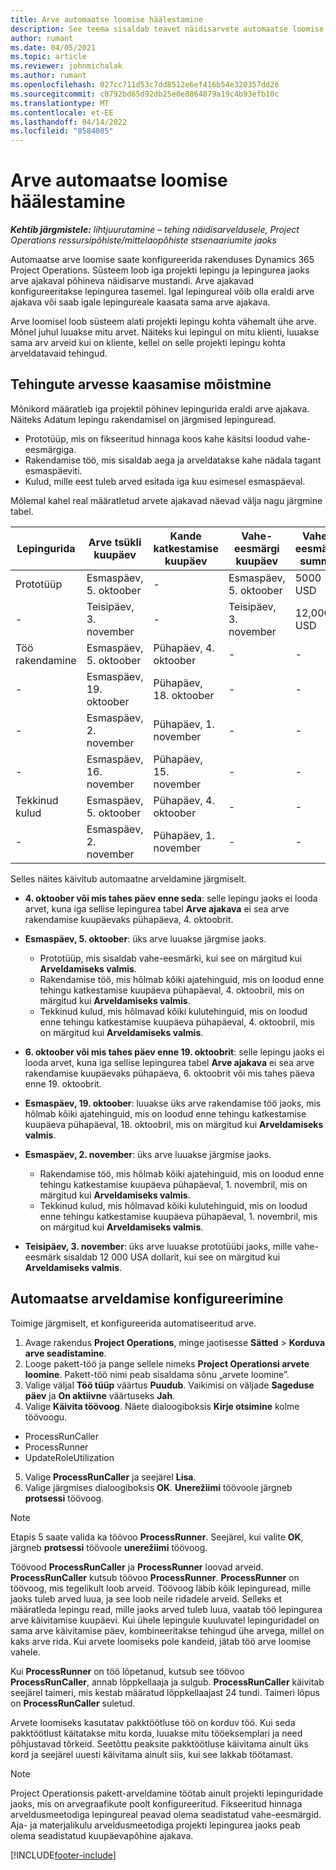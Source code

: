 ```yaml
---
title: Arve automaatse loomise häälestamine
description: See teema sisaldab teavet näidisarvete automaatse loomise häälestamise ja konfigureerimise kohta.
author: rumant
ms.date: 04/05/2021
ms.topic: article
ms.reviewer: johnmichalak
ms.author: rumant
ms.openlocfilehash: 027cc711d53c7dd8512e6ef416b54e320357dd26
ms.sourcegitcommit: c0792bd65d92db25e0e8864879a19c4b93efb10c
ms.translationtype: MT
ms.contentlocale: et-EE
ms.lasthandoff: 04/14/2022
ms.locfileid: "8584085"
---
```

# <a name="set-up-automatic-invoice-creation"></a>Arve automaatse loomise häälestamine 
 
_**Kehtib järgmistele:** lihtjuurutamine – tehing näidisarveldusele, Project Operations ressursipõhiste/mittelaopõhiste stsenaariumite jaoks_

Automaatse arve loomise saate konfigureerida rakenduses Dynamics 365 Project Operations. Süsteem loob iga projekti lepingu ja lepingurea jaoks arve ajakaval põhineva näidisarve mustandi. Arve ajakavad konfigureeritakse lepingurea tasemel. Igal lepingureal võib olla eraldi arve ajakava või saab igale lepingureale kaasata sama arve ajakava.

Arve loomisel loob süsteem alati projekti lepingu kohta vähemalt ühe arve. Mõnel juhul luuakse mitu arvet. Näiteks kui lepingul on mitu klienti, luuakse sama arv arveid kui on kliente, kellel on selle projekti lepingu kohta arveldatavaid tehingud.

## <a name="understand-how-transactions-are-included-on-an-invoice"></a>Tehingute arvesse kaasamise mõistmine 

Mõnikord määratleb iga projektil põhinev lepingurida eraldi arve ajakava. Näiteks Adatum lepingu rakendamisel on järgmised lepinguread.

- Prototüüp, mis on fikseeritud hinnaga koos kahe käsitsi loodud vahe-eesmärgiga.
- Rakendamise töö, mis sisaldab aega ja arveldatakse kahe nädala tagant esmaspäeviti.
- Kulud, mille eest tuleb arved esitada iga kuu esimesel esmaspäeval.

Mõlemal kahel real määratletud arvete ajakavad näevad välja nagu järgmine tabel.

| Lepingurida | Arve tsükli kuupäev | Kande katkestamise kuupäev | Vahe-eesmärgi kuupäev | Vahe-eesmärgi summa |
| --- | --- | --- | --- | --- |
| Prototüüp | Esmaspäev, 5. oktoober | - | Esmaspäev, 5. oktoober | 5000 USD |
| - | Teisipäev, 3. november | - | Teisipäev, 3. november | 12,000 USD |
| Töö rakendamine | Esmaspäev, 5. oktoober | Pühapäev, 4. oktoober | - | - |
| - | Esmaspäev, 19. oktoober | Pühapäev, 18. oktoober | - | - |
| - | Esmaspäev, 2. november | Pühapäev, 1. november | - | - |
| - | Esmaspäev, 16. november | Pühapäev, 15. november | - | - |
| Tekkinud kulud | Esmaspäev, 5. oktoober | Pühapäev, 4. oktoober | - | - |
| - | Esmaspäev, 2. november | Pühapäev, 1. november | - | - |

Selles näites käivitub automaatne arveldamine järgmiselt.

- **4. oktoober või mis tahes päev enne seda**: selle lepingu jaoks ei looda arvet, kuna iga sellise lepingurea tabel **Arve ajakava** ei sea arve rakendamise kuupäevaks pühapäeva, 4. oktoobrit.
- **Esmaspäev, 5. oktoober**: üks arve luuakse järgmise jaoks.

    - Prototüüp, mis sisaldab vahe-eesmärki, kui see on märgitud kui **Arveldamiseks valmis**.
    - Rakendamise töö, mis hõlmab kõiki ajatehinguid, mis on loodud enne tehingu katkestamise kuupäeva pühapäeval, 4. oktoobril, mis on märgitud kui **Arveldamiseks valmis**.
    - Tekkinud kulud, mis hõlmavad kõiki kulutehinguid, mis on loodud enne tehingu katkestamise kuupäeva pühapäeval, 4. oktoobril, mis on märgitud kui **Arveldamiseks valmis**.
  
- **6. oktoober või mis tahes päev enne 19. oktoobrit**: selle lepingu jaoks ei looda arvet, kuna iga sellise lepingurea tabel **Arve ajakava** ei sea arve rakendamise kuupäevaks pühapäeva, 6. oktoobrit või mis tahes päeva enne 19. oktoobrit.
- **Esmaspäev, 19. oktoober**: luuakse üks arve rakendamise töö jaoks, mis hõlmab kõiki ajatehinguid, mis on loodud enne tehingu katkestamise kuupäeva pühapäeval, 18. oktoobril, mis on märgitud kui **Arveldamiseks valmis**.
- **Esmaspäev, 2. november**: üks arve luuakse järgmise jaoks.

    - Rakendamise töö, mis hõlmab kõiki ajatehinguid, mis on loodud enne tehingu katkestamise kuupäeva pühapäeval, 1. novembril, mis on märgitud kui **Arveldamiseks valmis**.
    - Tekkinud kulud, mis hõlmavad kõiki kulutehinguid, mis on loodud enne tehingu katkestamise kuupäeva pühapäeval, 1. novembril, mis on märgitud kui **Arveldamiseks valmis**.

- **Teisipäev, 3. november**: üks arve luuakse prototüübi jaoks, mille vahe-eesmärk sisaldab 12 000 USA dollarit, kui see on märgitud kui **Arveldamiseks valmis**.

## <a name="configure-automatic-invoicing"></a>Automaatse arveldamise konfigureerimine

Toimige järgmiselt, et konfigureerida automatiseeritud arve.

1. Avage rakendus **Project Operations**, minge jaotisesse **Sätted** > **Korduva arve seadistamine**.
2. Looge pakett-töö ja pange sellele nimeks **Project Operationsi arvete loomine**. Pakett-töö nimi peab sisaldama sõnu „arvete loomine”.
3. Valige väljal **Töö tüüp** väärtus **Puudub**. Vaikimisi on väljade **Sageduse päev** ja **On aktiivne** väärtuseks **Jah**.
4. Valige **Käivita töövoog**. Näete dialoogiboksis **Kirje otsimine** kolme töövoogu.

- ProcessRunCaller
- ProcessRunner
- UpdateRoleUtilization

5. Valige **ProcessRunCaller** ja seejärel **Lisa**.
6. Valige järgmises dialoogiboksis **OK**. **Unerežiimi** töövoole järgneb **protsessi** töövoog. 

> [!NOTE]
> Etapis 5 saate valida ka töövoo **ProcessRunner**. Seejärel, kui valite **OK**, järgneb **protsessi** töövoole **unerežiimi** töövoog.

Töövood **ProcessRunCaller** ja **ProcessRunner** loovad arveid. **ProcessRunCaller** kutsub töövoo **ProcessRunner**. **ProcessRunner** on töövoog, mis tegelikult loob arveid. Töövoog läbib kõik lepinguread, mille jaoks tuleb arved luua, ja see loob neile ridadele arveid. Selleks et määratleda lepingu read, mille jaoks arved tuleb luua, vaatab töö lepingurea arve käivitamise kuupäevi. Kui ühele lepingule kuuluvatel lepinguridadel on sama arve käivitamise päev, kombineeritakse tehingud ühe arvega, millel on kaks arve rida. Kui arvete loomiseks pole kandeid, jätab töö arve loomise vahele.

Kui **ProcessRunner** on töö lõpetanud, kutsub see töövoo **ProcessRunCaller**, annab lõppkellaaja ja sulgub. **ProcessRunCaller** käivitab seejärel taimeri, mis kestab määratud lõppkellaajast 24 tundi. Taimeri lõpus on **ProcessRunCaller** suletud.

Arvete loomiseks kasutatav pakktöötluse töö on korduv töö. Kui seda pakktöötlust käitatakse mitu korda, luuakse mitu tööeksemplari ja need põhjustavad tõrkeid. Seetõttu peaksite pakktöötluse käivitama ainult üks kord ja seejärel uuesti käivitama ainult siis, kui see lakkab töötamast.

> [!NOTE]
> Project Operationsis pakett-arveldamine töötab ainult projekti lepinguridade jaoks, mis on arvegraafikute poolt konfigureeritud. Fikseeritud hinnaga arveldusmeetodiga lepingureal peavad olema seadistatud vahe-eesmärgid. Aja- ja materjalikulu arveldusmeetodiga projekti lepingurea jaoks peab olema seadistatud kuupäevapõhine ajakava.


[!INCLUDE[footer-include](../../includes/footer-banner.md)]
